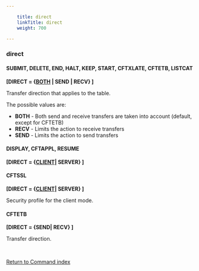 ```yaml
---

    title: direct
    linkTitle: direct
    weight: 700

---
```

<span id="direct_CFTCAT"></span><span id="direct"></span>

### direct

#### SUBMIT, DELETE, END, HALT, KEEP, START, CFTXLATE, CFTETB, LISTCAT

****\[DIRECT = {<span style="text-decoration: underline;">BOTH</span>
| SEND | RECV} \]****

Transfer direction that applies to the table.

The possible values are:

- <span style="font-weight: bold;">****BOTH****</span> - Both send and receive transfers
    are taken into account (default, except for CFTETB)
- <span style="font-weight: bold;">****RECV****</span> - Limits the action to receive
    transfers
- <span style="font-weight: bold;">****SEND****</span> - Limits the action to send transfers

#### DISPLAY, CFTAPPL, RESUME

<span style="font-weight: bold;">****\[DIRECT = {****</span><span style="font-weight: bold;text-decoration: underline;">****CLIENT****</span><span style="font-weight: bold;">****| SERVER} \]****</span>

#### CFTSSL

****\[DIRECT = {<span style="text-decoration: underline;">CLIENT</span>|
SERVER} \]****

Security profile for the client mode.

#### CFTETB

****\[DIRECT = {SEND| RECV} \]****

Transfer direction.

 

[Return to Command index](../../)
